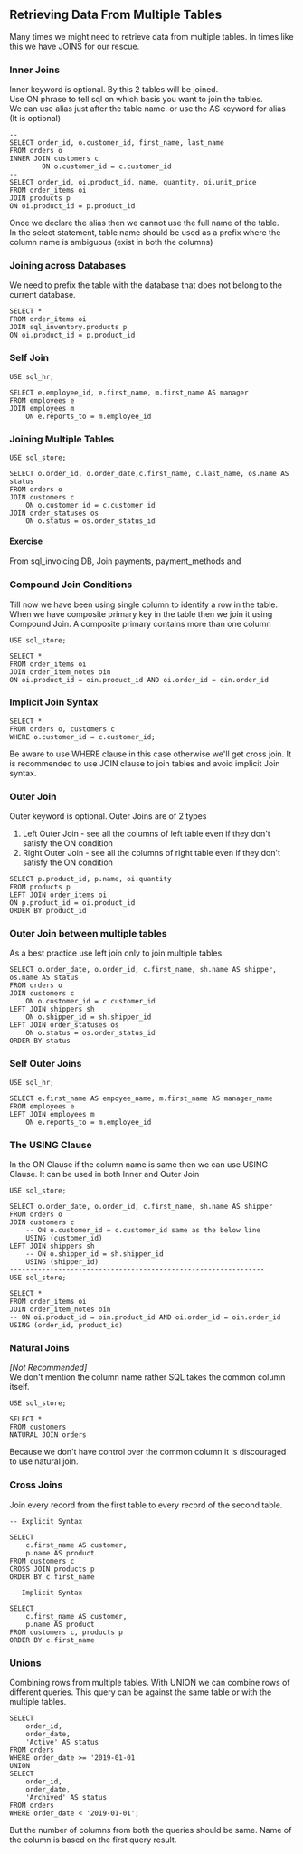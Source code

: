 ## **Retrieving Data From Multiple Tables**

Many times we might need to retrieve data from multiple tables. In times like this we have JOINS for our rescue.

### Inner Joins
Inner keyword is optional. By this 2 tables will be joined.  
Use ON phrase to tell sql on which basis you want to join the tables.  
We can use alias just after the table name. or use the AS keyword for alias (It is optional)
```
-- 
SELECT order_id, o.customer_id, first_name, last_name
FROM orders o
INNER JOIN customers c
		ON o.customer_id = c.customer_id
--
SELECT order_id, oi.product_id, name, quantity, oi.unit_price
FROM order_items oi
JOIN products p
ON oi.product_id = p.product_id 
```
Once we declare the alias then we cannot use the full name of the table.  
In the select statement, table name should be used as a prefix where the column name is ambiguous (exist in both the columns)

### Joining across Databases
We need to prefix the table with the database that does not belong to the current database.  
```
SELECT *
FROM order_items oi
JOIN sql_inventory.products p
ON oi.product_id = p.product_id
```

### Self Join
```
USE sql_hr;

SELECT e.employee_id, e.first_name, m.first_name AS manager
FROM employees e 
JOIN employees m
	ON e.reports_to = m.employee_id
```

### Joining Multiple Tables
```
USE sql_store;

SELECT o.order_id, o.order_date,c.first_name, c.last_name, os.name AS status
FROM orders o
JOIN customers c
	ON o.customer_id = c.customer_id
JOIN order_statuses os
	ON o.status = os.order_status_id
```

#### Exercise
From sql_invoicing DB, Join payments, payment_methods and  

### Compound Join Conditions
Till now we have been using single column to identify a row in the table.   
When we have composite primary key in the table then we join it using Compound Join. A composite primary contains more than one column 
```
USE sql_store;

SELECT *
FROM order_items oi
JOIN order_item_notes oin 
ON oi.product_id = oin.product_id AND oi.order_id = oin.order_id
```

### Implicit Join Syntax
```
SELECT *
FROM orders o, customers c
WHERE o.customer_id = c.customer_id;
```
Be aware to use WHERE clause in this case otherwise we'll get cross join. It is recommended to use JOIN clause to join tables and avoid implicit Join syntax.

### Outer Join
Outer keyword is optional. Outer Joins are of 2 types 
1. Left Outer Join - see all the columns of left table even if they don't satisfy the ON condition
2. Right Outer Join - see all the columns of right table even if they don't satisfy the ON condition
```
SELECT p.product_id, p.name, oi.quantity
FROM products p
LEFT JOIN order_items oi
ON p.product_id = oi.product_id
ORDER BY product_id 
```

### Outer Join between multiple tables
As a best practice use left join only to join multiple tables.
```
SELECT o.order_date, o.order_id, c.first_name, sh.name AS shipper, os.name AS status
FROM orders o
JOIN customers c
	ON o.customer_id = c.customer_id
LEFT JOIN shippers sh
	ON o.shipper_id = sh.shipper_id
LEFT JOIN order_statuses os
	ON o.status = os.order_status_id
ORDER BY status
```

### Self Outer Joins
```
USE sql_hr;

SELECT e.first_name AS empoyee_name, m.first_name AS manager_name
FROM employees e
LEFT JOIN employees m
	ON e.reports_to = m.employee_id
```

### The USING Clause
In the ON Clause if the column name is same then we can use USING Clause. It can be used in both Inner and Outer Join
```
USE sql_store;

SELECT o.order_date, o.order_id, c.first_name, sh.name AS shipper
FROM orders o
JOIN customers c
	-- ON o.customer_id = c.customer_id same as the below line
    USING (customer_id)
LEFT JOIN shippers sh
	-- ON o.shipper_id = sh.shipper_id
    USING (shipper_id)
---------------------------------------------------------------
USE sql_store;

SELECT *
FROM order_items oi
JOIN order_item_notes oin  
-- ON oi.product_id = oin.product_id AND oi.order_id = oin.order_id
USING (order_id, product_id)
```

### Natural Joins
*[Not Recommended]*  
We don't mention the column name rather SQL takes the common column itself.  
```
USE sql_store;

SELECT *
FROM customers
NATURAL JOIN orders
```
Because we don't have control over the common column it is discouraged to use natural join.

### Cross Joins
Join every record from the first table to every record of the second table.  
```
-- Explicit Syntax

SELECT 
	c.first_name AS customer,
    p.name AS product
FROM customers c
CROSS JOIN products p
ORDER BY c.first_name

-- Implicit Syntax

SELECT 
	c.first_name AS customer,
    p.name AS product
FROM customers c, products p
ORDER BY c.first_name
```

### Unions
Combining rows from multiple tables. With UNION we can combine rows of different queries. This query can be against the same table or with the multiple tables.
```
SELECT 
	order_id,
    order_date,
    'Active' AS status
FROM orders
WHERE order_date >= '2019-01-01'
UNION
SELECT 
	order_id,
    order_date,
    'Archived' AS status
FROM orders
WHERE order_date < '2019-01-01';
```
But the number of columns from both the queries should be same. Name of the column is based on the first query result.